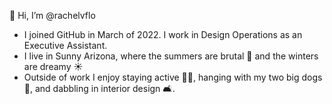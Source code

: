   👋 Hi, I’m @rachelvflo

- I joined GitHub in March of 2022. I work in Design Operations as an Executive Assistant.
- I live in Sunny Arizona, where the summers are brutal 🥵 and the winters are dreamy ☀️
- Outside of work I enjoy staying active 🏃‍♀️, hanging with my two big dogs 🦮, and dabbling in interior design 🛋. 
